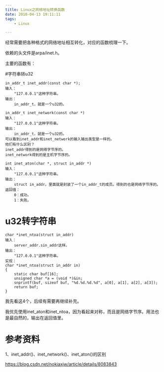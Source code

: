```yaml
---
title: Linux之网络地址转换函数
date: 2018-04-13 19:11:11
tags:
	- Linux

---
```




经常需要把各种格式的网络地址相互转化，对应的函数梳理一下。

依赖的头文件是arpa/inet.h。

主要的函数有：

#字符串转u32

```
in_addr_t inet_addr(const char *);
输入：
	"127.0.0.1"这种字符串。
输出：
	in_addr_t，就是一个u32的。
```

```
in_addr_t inet_network(const char *)
输入：
	"127.0.0.1"这种字符串。
输出：
	in_addr_t，就是一个u32的。
可以看到inet_addr和inet_network的输入输出类型是一样的。
他们有什么区别？
inet_addr得到的是网络字节序的。
inet_network得到的是主机字节序的。
```

```
int inet_aton(char *, struct in_addr *)
输入：
	"127.0.0.1"这种字符串。
输出：
	struct in_addr。里面就是封装了一个in_addr_t的成员。得到的也是网络字节序的。
返回值：
	0：成功。
	1：失败。
```

# u32转字符串

```
char *inet_ntoa(struct in_addr)
输入：
	server_addr.sin_addr这样。
输出：
	"127.0.0.1"这种字符串。
实现：
char *inet_ntoa(struct in_addr in)
{
	static char buf[16];
	unsigned char *a = (void *)&in;
	snprintf(buf, sizeof buf, "%d.%d.%d.%d", a[0], a[1], a[2], a[3]);
	return buf;
}
```

我先看这4个，后续有需要再继续补充。



我优先使用inet_aton和inet_ntoa，因为看起来对称，而且是网络字节序。用法也是最自然的，输出在返回值里。



# 参考资料

1、inet_addr()、inet_network()、inet_aton()的区别

https://blog.csdn.net/nokiaxjw/article/details/8083843